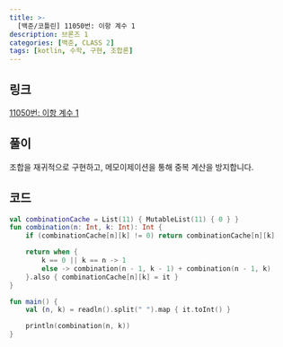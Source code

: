 ```yaml
---
title: >-
  [백준/코틀린] 11050번: 이항 계수 1
description: 브론즈 1
categories: [백준, CLASS 2]
tags: [kotlin, 수학, 구현, 조합론]
---
```


## 링크
[11050번: 이항 계수 1](https://www.acmicpc.net/problem/11050)

## 풀이
조합을 재귀적으로 구현하고, 메모이제이션을 통해 중복 계산을 방지합니다.

## 코드
```kotlin
val combinationCache = List(11) { MutableList(11) { 0 } }
fun combination(n: Int, k: Int): Int {
    if (combinationCache[n][k] != 0) return combinationCache[n][k]

    return when {
        k == 0 || k == n -> 1
        else -> combination(n - 1, k - 1) + combination(n - 1, k)
    }.also { combinationCache[n][k] = it }
}

fun main() {
    val (n, k) = readln().split(" ").map { it.toInt() }

    println(combination(n, k))
}

```
